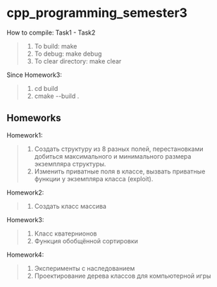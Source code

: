 # cpp_programming_semester3

How to compile:
Task1 - Task2
>1. To build: make
>2. To debug: make debug
>3. To clear directory: make clear

Since Homework3:
>1. cd build
>2. cmake --build .

## Homeworks
 Homework1:
 >1. Создать структуру из 8 разных полей, перестановками добиться максимального и минимального размера экземпляра структуры.
 >2. Изменить приватные поля в классе, вызвать приватные функции у экземпляра класса (exploit).

 Homework2:
 >1. Создать класс массива

 Homework3:
 >1. Класс кватернионов
 >2. Функция обобщённой сортировки
 
 Homework4:
 >1. Эксперименты с наследованием
 >2. Проектирование дерева классов для компьютерной игры

